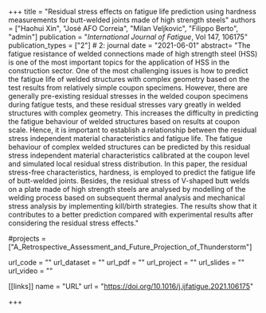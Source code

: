 +++
title = "Residual stress effects on fatigue life prediction using hardness measurements for butt-welded joints made of high strength steels"
authors = ["Haohui Xin", "José AFO Correia", "Milan Veljkovic", "Filippo Berto", "admin"]
publication = "*International Journal of Fatigue*, Vol 147, 106175"
publication_types = ["2"] # 2: journal
date = "2021-06-01"
abstract= "The fatigue resistance of welded connections made of high strength steel (HSS) is one of the most important topics for the application of HSS in the construction sector. One of the most challenging issues is how to predict the fatigue life of welded structures with complex geometry based on the test results from relatively simple coupon specimens. However, there are generally pre-existing residual stresses in the welded coupon specimens during fatigue tests, and these residual stresses vary greatly in welded structures with complex geometry. This increases the difficulty in predicting the fatigue behaviour of welded structures based on results at coupon scale. Hence, it is important to establish a relationship between the residual stress independent material characteristics and fatigue life. The fatigue behaviour of complex welded structures can be predicted by this residual stress independent material characteristics calibrated at the coupon level and simulated local residual stress distribution. In this paper, the residual stress-free characteristics, hardness, is employed to predict the fatigue life of butt-welded joints. Besides, the residual stress of V-shaped butt welds on a plate made of high strength steels are analysed by modelling of the welding process based on subsequent thermal analysis and mechanical stress analysis by implementing kill/birth strategies. The results show that it contributes to a better prediction compared with experimental results after considering the residual stress effects."

#projects = ["A_Retrospective_Assessment_and_Future_Projection_of_Thunderstorm"]

url_code = ""
url_dataset = ""
url_pdf = ""
url_project = ""
url_slides = ""
url_video = ""

[[links]]
    name = "URL"
    url = "https://doi.org/10.1016/j.ijfatigue.2021.106175"

+++
